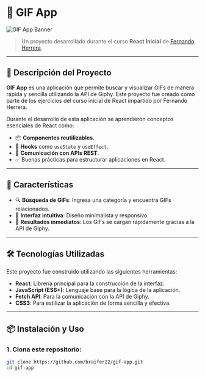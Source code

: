 # 🎥 GIF App

![GIF App Banner](https://via.placeholder.com/800x200?text=GIF+App) <!-- Puedes reemplazar con una imagen relevante -->


> Un proyecto desarrollado durante el curso **React Inicial** de [Fernando Herrera](https://cursos.devtalles.com/courses/react-cero-experto).

---

## 📖 Descripción del Proyecto

**GIF App** es una aplicación que permite buscar y visualizar GIFs de manera rápida y sencilla utilizando la API de Giphy. Este proyecto fue creado como parte de los ejercicios del curso inicial de React impartido por Fernando Herrera. 

Durante el desarrollo de esta aplicación se aprendieron conceptos esenciales de React como:

- 📦 **Componentes reutilizables**.
- 🔄 **Hooks** como `useState` y `useEffect`.
- 🎯 **Comunicación con APIs REST**.
- ✅ Buenas prácticas para estructurar aplicaciones en React.

---

## 🚀 Características

- 🔍 **Búsqueda de GIFs**: Ingresa una categoría y encuentra GIFs relacionados.
- 🌟 **Interfaz intuitiva**: Diseño minimalista y responsivo.
- 💾 **Resultados inmediatos**: Los GIFs se cargan rápidamente gracias a la API de Giphy.

---

## 🛠️ Tecnologías Utilizadas

Este proyecto fue construido utilizando las siguientes herramientas:

- **React**: Librería principal para la construcción de la interfaz.
- **JavaScript (ES6+)**: Lenguaje base para la lógica de la aplicación.
- **Fetch API**: Para la comunicación con la API de Giphy.
- **CSS3**: Para estilizar la aplicación de forma sencilla y efectiva.

---

## 📦 Instalación y Uso

### 1. Clona este repositorio:
```bash
git clone https://github.com/braifer22/gif-app.git
cd gif-app

